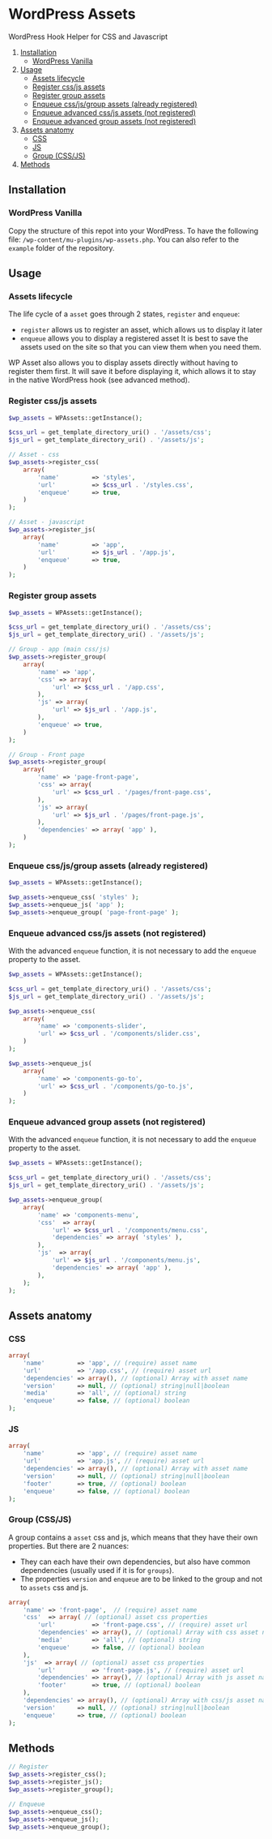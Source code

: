 # WordPress Assets

WordPress Hook Helper for CSS and Javascript

1. [Installation](#installation)
    - [WordPress Vanilla](#wordpress-vanilla)
2. [Usage](#usage)
    - [Assets lifecycle](#assets-lifecycle)
    - [Register css/js assets](#register-css-js-assets)
    - [Register group assets](#register-group-assets)
    - [Enqueue css/js/group assets (already registered)](#enqueue-cssjsgroup-assets-already-registered)
    - [Enqueue advanced css/js assets (not registered)](#enqueue-advanced-css-js-assets-not-registered)
    - [Enqueue advanced group assets (not registered)](#enqueue-advanced-group-assets-not-registered)
3. [Assets anatomy](#assets-anatomy)
    - [CSS](#css)
    - [JS](#js)
    - [Group (CSS/JS)](#group-css-js)
4. [Methods](#methods)

## Installation

### WordPress Vanilla

Copy the structure of this repot into your WordPress. To have the following file: `/wp-content/mu-plugins/wp-assets.php`. You can also refer to the `example` folder of the repository.

## Usage

### Assets lifecycle

The life cycle of a `asset` goes through 2 states, `register` and `enqueue`:
- `register` allows us to register an asset, which allows us to display it later
- `enqueue` allows you to display a registered asset
It is best to save the assets used on the site so that you can view them when you need them.

WP Asset also allows you to display assets directly without having to register them first. It will save it before displaying it, which allows it to stay in the native WordPress hook (see advanced method).

### Register css/js assets

```php
$wp_assets = WPAssets::getInstance();

$css_url = get_template_directory_uri() . '/assets/css';
$js_url = get_template_directory_uri() . '/assets/js';

// Asset - css
$wp_assets->register_css(
    array(
        'name'         => 'styles',
        'url'          => $css_url . '/styles.css',
        'enqueue'      => true,
    )
);

// Asset - javascript
$wp_assets->register_js(
    array(
        'name'         => 'app',
        'url'          => $js_url . '/app.js',
        'enqueue'      => true,
    )
);
```

### Register group assets

```php
$wp_assets = WPAssets::getInstance();

$css_url = get_template_directory_uri() . '/assets/css';
$js_url = get_template_directory_uri() . '/assets/js';

// Group - app (main css/js)
$wp_assets->register_group(
    array(
        'name' => 'app',
        'css' => array(
            'url' => $css_url . '/app.css',
        ),
        'js' => array(
            'url' => $js_url . '/app.js',
        ),
        'enqueue' => true,
    )
);

// Group - Front page
$wp_assets->register_group(
    array(
        'name' => 'page-front-page',
        'css' => array(
            'url' => $css_url . '/pages/front-page.css',
        ),
        'js' => array(
            'url' => $js_url . '/pages/front-page.js',
        ),
        'dependencies' => array( 'app' ),
    )
);
```

### Enqueue css/js/group assets (already registered)

```php
$wp_assets = WPAssets::getInstance();

$wp_assets->enqueue_css( 'styles' );
$wp_assets->enqueue_js( 'app' );
$wp_assets->enqueue_group( 'page-front-page' );
```

### Enqueue advanced css/js assets (not registered)

With the advanced `enqueue` function, it is not necessary to add the `enqueue` property to the asset.

```php
$wp_assets = WPAssets::getInstance();

$css_url = get_template_directory_uri() . '/assets/css';
$js_url = get_template_directory_uri() . '/assets/js';

$wp_assets->enqueue_css(
    array(
        'name' => 'components-slider',
        'url' => $css_url . '/components/slider.css',
    )
);

$wp_assets->enqueue_js(
    array(
        'name' => 'components-go-to',
        'url' => $css_url . '/components/go-to.js',
    )
);
```

### Enqueue advanced group assets (not registered)

With the advanced `enqueue` function, it is not necessary to add the `enqueue` property to the asset.

```php
$wp_assets = WPAssets::getInstance();

$css_url = get_template_directory_uri() . '/assets/css';
$js_url = get_template_directory_uri() . '/assets/js';

$wp_assets->enqueue_group(
    array(
        'name' => 'components-menu',
        'css'  => array(
            'url' => $css_url . '/components/menu.css',
            'dependencies' => array( 'styles' ),
        ),
        'js'  => array(
            'url' => $js_url . '/components/menu.js',
            'dependencies' => array( 'app' ),
        ),
    );
);
```

## Assets anatomy

### CSS

```php
array(
    'name'         => 'app', // (require) asset name
    'url'          => '/app.css', // (require) asset url
    'dependencies' => array(), // (optional) Array with asset name
    'version'      => null, // (optional) string|null|boolean
    'media'        => 'all', // (optional) string
    'enqueue'      => false, // (optional) boolean
);
```

### JS

```php
array(
    'name'         => 'app', // (require) asset name
    'url'          => 'app.js', // (require) asset url
    'dependencies' => array(), // (optional) Array with asset name
    'version'      => null, // (optional) string|null|boolean
    'footer'       => true, // (optional) boolean
    'enqueue'      => false, // (optional) boolean
);
```

### Group (CSS/JS)

A group contains a `asset` css and js, which means that they have their own properties. But there are 2 nuances:

- They can each have their own dependencies, but also have common dependencies (usually used if it is for `groups`).
- The properties `version` and `enqueue` are to be linked to the group and not to `assets` css and js.

```php
array(
    'name' => 'front-page',  // (require) asset name
    'css'  => array( // (optional) asset css properties
        'url'          => 'front-page.css', // (require) asset url
        'dependencies' => array(), // (optional) Array with css asset name
        'media'        => 'all', // (optional) string
        'enqueue'      => false, // (optional) boolean
    ),
    'js'  => array( // (optional) asset css properties
        'url'          => 'front-page.js', // (require) asset url
        'dependencies' => array(), // (optional) Array with js asset name
        'footer'       => true, // (optional) boolean
    ),
    'dependencies' => array(), // (optional) Array with css/js asset name
    'version'      => null, // (optional) string|null|boolean
    'enqueue'      => true, // (optional) boolean
);
```

## Methods

```php
// Register
$wp_assets->register_css();
$wp_assets->register_js();
$wp_assets->register_group();

// Enqueue
$wp_assets->enqueue_css();
$wp_assets->enqueue_js();
$wp_assets->enqueue_group();
```
